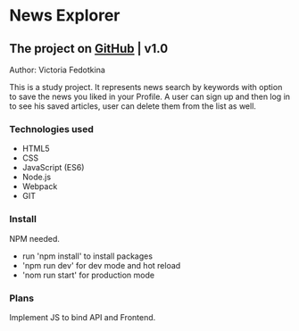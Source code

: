 # News Explorer
## The project on [GitHub](https://github.com/victoria31f/news-explorer-frontend) | v1.0

Author: Victoria Fedotkina

This is a study project. It represents news search by keywords with option to
save the news you liked in your Profile. A user can sign up and then log in to
see his saved articles, user can delete them from the list as well.

 ### Technologies used
 - HTML5
 - CSS 
 - JavaScript (ES6)
 - Node.js
 - Webpack
 - GIT
 
 ### Install
 NPM needed. 
 - run 'npm install' to install packages
 - 'npm run dev' for dev mode and hot reload
 - 'nom run start' for production mode
 
 ### Plans
 Implement JS to bind API and Frontend.
 
